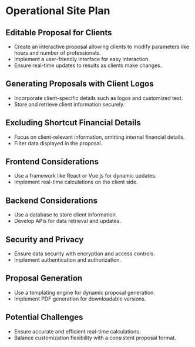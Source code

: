 # Operational Site Plan

## Editable Proposal for Clients
- Create an interactive proposal allowing clients to modify parameters like hours and number of professionals.
- Implement a user-friendly interface for easy interaction.
- Ensure real-time updates to results as clients make changes.

## Generating Proposals with Client Logos
- Incorporate client-specific details such as logos and customized text.
- Store and retrieve client information securely.

## Excluding Shortcut Financial Details
- Focus on client-relevant information, omitting internal financial details.
- Filter data displayed in the proposal.

## Frontend Considerations
- Use a framework like React or Vue.js for dynamic updates.
- Implement real-time calculations on the client side.

## Backend Considerations
- Use a database to store client information.
- Develop APIs for data retrieval and updates.

## Security and Privacy
- Ensure data security with encryption and access controls.
- Implement authentication and authorization.

## Proposal Generation
- Use a templating engine for dynamic proposal generation.
- Implement PDF generation for downloadable versions.

## Potential Challenges
- Ensure accurate and efficient real-time calculations.
- Balance customization flexibility with a consistent proposal format.
